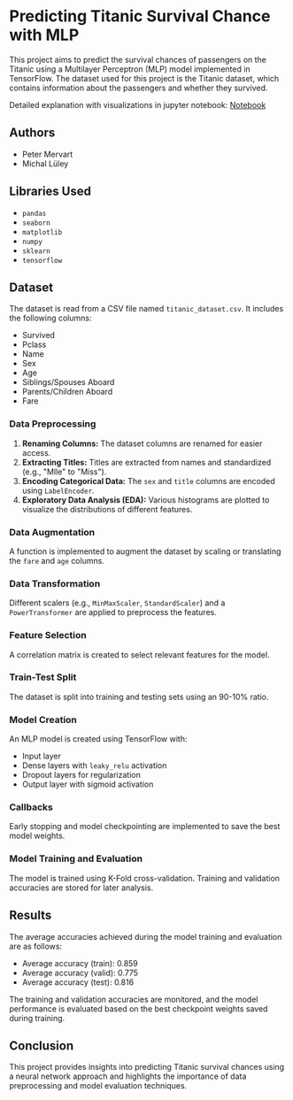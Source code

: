 # Predicting Titanic Survival Chance with MLP

This project aims to predict the survival chances of passengers on the Titanic using a Multilayer Perceptron (MLP) model implemented in TensorFlow. The dataset used for this project is the Titanic dataset, which contains information about the passengers and whether they survived.

Detailed explanation with visualizations in jupyter notebook: [Notebook](TitanicSurvivalRate.ipynb)

## Authors
- Peter Mervart
- Michal Lüley

## Libraries Used
- `pandas`
- `seaborn`
- `matplotlib`
- `numpy`
- `sklearn`
- `tensorflow`

## Dataset
The dataset is read from a CSV file named `titanic_dataset.csv`. It includes the following columns:
- Survived
- Pclass
- Name
- Sex
- Age
- Siblings/Spouses Aboard
- Parents/Children Aboard
- Fare

### Data Preprocessing
1. **Renaming Columns:** The dataset columns are renamed for easier access.
2. **Extracting Titles:** Titles are extracted from names and standardized (e.g., "Mlle" to "Miss").
3. **Encoding Categorical Data:** The `sex` and `title` columns are encoded using `LabelEncoder`.
4. **Exploratory Data Analysis (EDA):** Various histograms are plotted to visualize the distributions of different features.

### Data Augmentation
A function is implemented to augment the dataset by scaling or translating the `fare` and `age` columns.

### Data Transformation
Different scalers (e.g., `MinMaxScaler`, `StandardScaler`) and a `PowerTransformer` are applied to preprocess the features.

### Feature Selection
A correlation matrix is created to select relevant features for the model.

### Train-Test Split
The dataset is split into training and testing sets using an 90-10% ratio.

### Model Creation
An MLP model is created using TensorFlow with:
- Input layer
- Dense layers with `leaky_relu` activation
- Dropout layers for regularization
- Output layer with sigmoid activation

### Callbacks
Early stopping and model checkpointing are implemented to save the best model weights.

### Model Training and Evaluation
The model is trained using K-Fold cross-validation. Training and validation accuracies are stored for later analysis.

## Results
The average accuracies achieved during the model training and evaluation are as follows:
- Average accuracy (train): 0.859
- Average accuracy (valid): 0.775
- Average accuracy (test): 0.816

The training and validation accuracies are monitored, and the model performance is evaluated based on the best checkpoint weights saved during training.

## Conclusion
This project provides insights into predicting Titanic survival chances using a neural network approach and highlights the importance of data preprocessing and model evaluation techniques.
